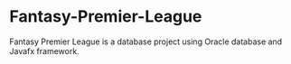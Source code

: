 # Fantasy-Premier-League
Fantasy Premier League is a database project using Oracle database and Javafx framework.

